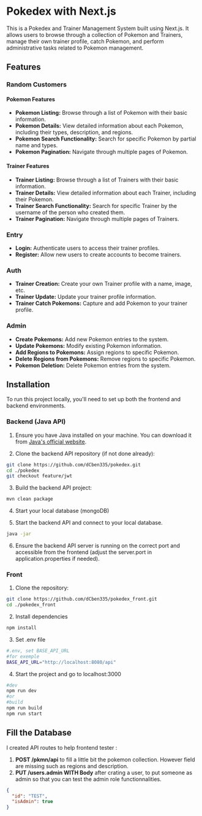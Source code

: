 # Pokedex with Next.js

This is a Pokedex and Trainer Management System built using Next.js. It allows users to browse through a collection of Pokemon and Trainers, manage their own trainer profile, catch Pokemon, and perform administrative tasks related to Pokemon management.

## Features

### Random Customers

#### Pokemon Features

- **Pokemon Listing:** Browse through a list of Pokemon with their basic information.
- **Pokemon Details:** View detailed information about each Pokemon, including their types, description, and regions.
- **Pokemon Search Functionality:** Search for specific Pokemon by partial name and types.
- **Pokemon Pagination:** Navigate through multiple pages of Pokemon.

#### Trainer Features

- **Trainer Listing:** Browse through a list of Trainers with their basic information.
- **Trainer Details:** View detailed information about each Trainer, including their Pokemon.
- **Trainer Search Functionality:** Search for specific Trainer by the username of the person who created them.
- **Trainer Pagination:** Navigate through multiple pages of Trainers.

### Entry

- **Login:** Authenticate users to access their trainer profiles.
- **Register:** Allow new users to create accounts to become trainers.

### Auth

- **Trainer Creation:** Create your own Trainer profile with a name, image, etc.
- **Trainer Update:** Update your trainer profile information.
- **Trainer Catch Pokemons:** Capture and add Pokemon to your trainer profile.

### Admin

- **Create Pokemons:** Add new Pokemon entries to the system.
- **Update Pokemons:** Modify existing Pokemon information.
- **Add Regions to Pokemons:** Assign regions to specific Pokemon.
- **Delete Regions from Pokemons:** Remove regions to specific Pokemon.
- **Pokemon Deletion:** Delete Pokemon entries from the system.

## Installation

To run this project locally, you'll need to set up both the frontend and backend environments.

### Backend (Java API)

1. Ensure you have Java installed on your machine. You can download it from [Java's official website](https://www.java.com/en/download/).

2. Clone the backend API repository (if not done already):

```bash
git clone https://github.com/dCben335/pokedex.git
cd ./pokedex
git checkout feature/jwt
```

3. Build the backend API project:

```bash
mvn clean package
```

4. Start your local database (mongoDB)

5. Start the backend API and connect to your local database.

```bash
java -jar
```

6. Ensure the backend API server is running on the correct port and accessible from the frontend (adjust the server.port in application.properties if needed).

### Front

1. Clone the repository:

```bash
git clone https://github.com/dCben335/pokedex_front.git
cd ./pokedex_front
```

2. Install dependencies

```bash
npm install
```

3. Set .env file

```bash
#.env, set BASE_API_URL
#for exemple
BASE_API_URL="http://localhost:8080/api"
```

4. Start the project and go to localhost:3000

```bash
#dev
npm run dev
#or
#build
npm run build
npm run start
```

## Fill the Database

I created API routes to help frontend tester :

1. **POST /pkmn/api** to fill a little bit the pokemon collection. However field are missing such as regions and description.  
2. **PUT /users.admin WITH Body** after crating a user, to put someone as admin so that you can test the admin role functionnalities.

```json
{
  "id": "TEST",
  "isAdmin": true
}
```
